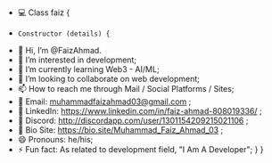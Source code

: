 - 💻 Class faiz {
-     Constructor (details) {
- 👋 Hi, I’m @FaizAhmad.
- 👀 I’m interested in development;
- 🌱 I’m currently learning Web3 - AI/ML;
- 💞️ I’m looking to collaborate on web development;
- 📫 How to reach me through Mail / Social Platforms / Sites;
- 💬 Email: muhammadfaizahmad03@gmail.com ;
- 📮 LinkedIn: https://www.linkedin.com/in/faiz-ahmad-808019336/ ;
- 👾 Discord: http://discordapp.com/user/1301154209215021106 ;
- 🔗 Bio Site: https://bio.site/Muhammad_Faiz_Ahmad_03 ;
- 😄 Pronouns: he/his;
- ⚡ Fun fact: As related to development field, "I Am A Developer"; } }

<!---
FaizAhmad3/FaizAhmad3 is a ✨ special ✨ repository because its `README.md` (this file) appears on your GitHub profile.
You can click the Preview link to take a look at your changes.
--->
